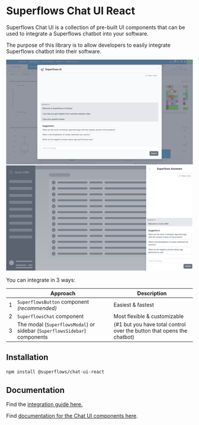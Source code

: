 # Superflows Chat UI React

Superflows Chat UI is a collection of pre-built UI components that can be used to integrate a Superflows chatbot into your software.

The purpose of this library is to allow developers to easily integrate Superflows chatbot into their software.

<img width="800" alt="Superflows Modal" src="https://raw.githubusercontent.com/Superflows-AI/superflows/main/public/modal.png">

<img width="800" alt="Superflows Sidebar" src="https://raw.githubusercontent.com/Superflows-AI/chat-ui/update-readme/sidebar.png">

You can integrate in 3 ways:

|   | Approach                                                                  | Description                                                            |
|---|---------------------------------------------------------------------------|------------------------------------------------------------------------|
| 1 | `SuperflowsButton` component _(recommended)_                              | Easiest & fastest                                                      |
| 2 | `SuperflowsChat` component                                                | Most flexible & customizable                                           |
| 3 | The modal (`SuperflowsModal`) or sidebar (`SuperflowsSidebar`) components | (#1 but you have total control over the button that opens the chatbot) |


## Installation

```bash
npm install @superflows/chat-ui-react
```

## Documentation

Find the [integration guide here.](https://docs.superflows.ai/docs/category/integration-guide)

Find [documentation for the Chat UI components here](https://docs.superflows.ai/docs/category/ui-components-react).
